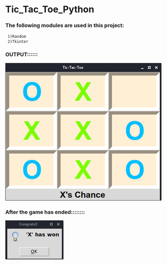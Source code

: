 # Tic_Tac_Toe_Python

### The following modules are used in this project:
     1)Random
     2)Tkinter
### OUTPUT::::::

![Screenshot](tic.png)

### After the game has ended::::::::
![Screenshot](tic_2.png)
